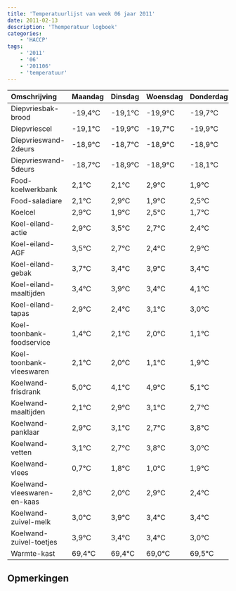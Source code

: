 ```yaml
---
title: 'Temperatuurlijst van week 06 jaar 2011'
date: 2011-02-13
description: 'Themperatuur logboek'
categories:
    - 'HACCP'
tags:
    - '2011'
    - '06'
    - '201106'
    - 'temperatuur'
---
```

|Omschrijving|Maandag|Dinsdag|Woensdag|Donderdag|Vrijdag|Zaterdag|Zondag|
|:---|:---|:---|:---|:---|:---|:---|:---|
|Diepvriesbak-brood|-19,4°C|-19,1°C|-19,9°C|-19,7°C|-19,9°C|-19,9°C|-19,1°C|
|Diepvriescel|-19,1°C|-19,9°C|-19,7°C|-19,9°C|-19,9°C|-19,1°C|-20,1°C|
|Diepvrieswand-2deurs|-18,9°C|-18,7°C|-18,9°C|-18,9°C|-18,1°C|-19,1°C|-18,5°C|
|Diepvrieswand-5deurs|-18,7°C|-18,9°C|-18,9°C|-18,1°C|-19,1°C|-18,5°C|-19,3°C|
|Food-koelwerkbank|2,1°C|2,1°C|2,9°C|1,9°C|2,5°C|1,7°C|1,4°C|
|Food-saladiare|2,1°C|2,9°C|1,9°C|2,5°C|1,7°C|1,4°C|1,9°C|
|Koelcel|2,9°C|1,9°C|2,5°C|1,7°C|1,4°C|1,9°C|1,4°C|
|Koel-eiland-actie|2,9°C|3,5°C|2,7°C|2,4°C|2,9°C|2,4°C|3,1°C|
|Koel-eiland-AGF|3,5°C|2,7°C|2,4°C|2,9°C|2,4°C|3,1°C|3,0°C|
|Koel-eiland-gebak|3,7°C|3,4°C|3,9°C|3,4°C|4,1°C|4,0°C|3,1°C|
|Koel-eiland-maaltijden|3,4°C|3,9°C|3,4°C|4,1°C|4,0°C|3,1°C|3,9°C|
|Koel-eiland-tapas|2,9°C|2,4°C|3,1°C|3,0°C|2,1°C|2,9°C|3,1°C|
|Koel-toonbank-foodservice|1,4°C|2,1°C|2,0°C|1,1°C|1,9°C|2,1°C|1,7°C|
|Koel-toonbank-vleeswaren|2,1°C|2,0°C|1,1°C|1,9°C|2,1°C|1,7°C|2,8°C|
|Koelwand-frisdrank|5,0°C|4,1°C|4,9°C|5,1°C|4,7°C|5,8°C|5,0°C|
|Koelwand-maaltijden|2,1°C|2,9°C|3,1°C|2,7°C|3,8°C|3,0°C|3,9°C|
|Koelwand-panklaar|2,9°C|3,1°C|2,7°C|3,8°C|3,0°C|3,9°C|3,4°C|
|Koelwand-vetten|3,1°C|2,7°C|3,8°C|3,0°C|3,9°C|3,4°C|3,4°C|
|Koelwand-vlees|0,7°C|1,8°C|1,0°C|1,9°C|1,4°C|1,4°C|1,0°C|
|Koelwand-vleeswaren-en-kaas|2,8°C|2,0°C|2,9°C|2,4°C|2,4°C|2,0°C|2,5°C|
|Koelwand-zuivel-melk|3,0°C|3,9°C|3,4°C|3,4°C|3,0°C|3,5°C|2,4°C|
|Koelwand-zuivel-toetjes|3,9°C|3,4°C|3,4°C|3,0°C|3,5°C|2,4°C|3,0°C|
|Warmte-kast|69,4°C|69,4°C|69,0°C|69,5°C|68,4°C|69,0°C|68,7°C|

## Opmerkingen


